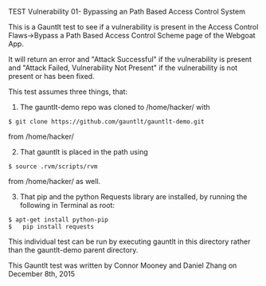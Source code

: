 TEST Vulnerability 01- Bypassing an Path Based Access Control System

This is a Gauntlt test to see if a vulnerability is present in the Access Control Flaws->Bypass a Path Based Access Control Scheme page of the Webgoat App.

It will return an error and "Attack Successful" if the vulnerability is present and "Attack Failed, Vulnerability Not Present" if the vulnerability is not present or has been fixed.

This test assumes three things, that:

1. The gauntlt-demo repo was cloned to /home/hacker/ with 
```
$ git clone https://github.com/gauntlt/gauntlt-demo.git
```
  from /home/hacker/
  
2. That gauntlt is placed in the path using 
```
$ source .rvm/scripts/rvm
```
from /home/hacker/ as well.

3. That pip and the python Requests library are installed, by running the following in Terminal as root:
```
$ apt-get install python-pip
$	pip install requests
```

This individual test can be run by executing gauntlt in this directory rather than the gauntlt-demo parent directory.


This Gauntlt test was written by Connor Mooney and Daniel Zhang on December 8th, 2015
